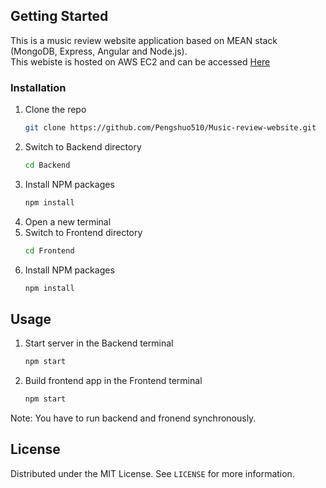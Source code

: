 ## Getting Started

This is a music review website application based on MEAN stack (MongoDB, Express, Angular and Node.js).<br />
This webiste is hosted on AWS EC2 and can be accessed [Here](http://3.89.125.155:4200/)

### Installation

1. Clone the repo
   ```sh
   git clone https://github.com/Pengshuo510/Music-review-website.git
   ```
2. Switch to Backend directory
   ```sh
   cd Backend
   ```
3. Install NPM packages
   ```sh
   npm install
   ```
4. Open a new terminal
5. Switch to Frontend directory
   ```sh
   cd Frontend
   ```
6. Install NPM packages
   ```sh
   npm install
   ```
   
<!-- USAGE EXAMPLES -->
## Usage

1. Start server in the Backend terminal
   ```sh
   npm start
   ```
2. Build frontend app in the Frontend terminal 
   ```sh
   npm start
   ```
Note: You have to run backend and fronend synchronously.

<!-- LICENSE -->
## License

Distributed under the MIT License. See `LICENSE` for more information.
